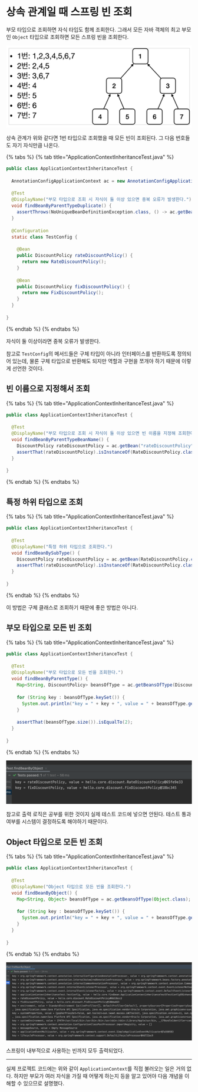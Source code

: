 # 상속 관계일 때 스프링 빈 조회

부모 타입으로 조회하면 자식 타입도 함께 조회한다. 그래서 모든 자바 객체의 최고 부모인 `Object` 타입으로 조회하면 모든 스프링 빈을 조회한다.

![](../../.gitbook/assets/kimyounghan-spring-core-principle/04/screenshot%202021-04-10%20오후%205.01.41.png)

상속 관계가 위와 같다면 1번 타입으로 조회했을 때 모든 빈이 조회된다. 그 다음 번호들도 자기 자식만큼 나온다.

{% tabs %} {% tab title="ApplicationContextInheritanceTest.java" %}

```java
public class ApplicationContextInheritanceTest {

  AnnotationConfigApplicationContext ac = new AnnotationConfigApplicationContext(TestConfig.class);

  @Test
  @DisplayName("부모 타입으로 조회 시 자식이 둘 이상 있으면 중복 오류가 발생한다.")
  void findBeanByParentTypeDuplicate() {
    assertThrows(NoUniqueBeanDefinitionException.class, () -> ac.getBean(DiscountPolicy.class));
  }

  @Configuration
  static class TestConfig {

    @Bean
    public DiscountPolicy rateDiscountPolicy() {
      return new RateDiscountPolicy();
    }

    @Bean
    public DiscountPolicy fixDiscountPolicy() {
      return new FixDiscountPolicy();
    }
  }

}
```

{% endtab %} {% endtabs %}

자식이 둘 이상이라면 중복 오류가 발생한다.

참고로 `TestConfig`의 메서드들은 구체 타입이 아니라 인터페이스를 반환하도록 정의되어 있는데, 물론 구체 타입으로 반환해도 되지만 역할과 구현을 쪼개야 하기 때문에 이렇게 선언한 것이다.

## 빈 이름으로 지정해서 조회

{% tabs %} {% tab title="ApplicationContextInheritanceTest.java" %}

```java
public class ApplicationContextInheritanceTest {

  @Test
  @DisplayName("부모 타입으로 조회 시 자식이 둘 이상 있으면 빈 이름을 지정해 조회한다.")
  void findBeanByParentTypeBeanName() {
    DiscountPolicy rateDiscountPolicy = ac.getBean("rateDiscountPolicy", DiscountPolicy.class);
    assertThat(rateDiscountPolicy).isInstanceOf(RateDiscountPolicy.class);
  }

}
```

{% endtab %} {% endtabs %}

## 특정 하위 타입으로 조회

{% tabs %} {% tab title="ApplicationContextInheritanceTest.java" %}

```java
public class ApplicationContextInheritanceTest {
  
  @Test
  @DisplayName("특정 하위 타입으로 조회한다.")
  void findBeanBySubType() {
    DiscountPolicy rateDiscountPolicy = ac.getBean(RateDiscountPolicy.class);
    assertThat(rateDiscountPolicy).isInstanceOf(RateDiscountPolicy.class);
  }

}
```

{% endtab %} {% endtabs %}

이 방법은 구체 클래스로 조회하기 때문에 좋은 방법은 아니다.

## 부모 타입으로 모든 빈 조회

{% tabs %} {% tab title="ApplicationContextInheritanceTest.java" %}

```java
public class ApplicationContextInheritanceTest {

  @Test
  @DisplayName("부모 타입으로 모든 빈을 조회한다.")
  void findBeanByParentType() {
    Map<String, DiscountPolicy> beansOfType = ac.getBeansOfType(DiscountPolicy.class);

    for (String key : beansOfType.keySet()) {
      System.out.println("key = " + key + ", value = " + beansOfType.get(key));
    }

    assertThat(beansOfType.size()).isEqualTo(2);
  }

}
```

{% endtab %} {% endtabs %}

![](../../.gitbook/assets/kimyounghan-spring-core-principle/04/screenshot%202021-04-10%20오후%205.15.55.png)

참고로 출력 로직은 공부를 위한 것이지 실제 테스트 코드에 넣으면 안된다. 테스트 통과 여부를 시스템이 결정하도록 해야하기 때문이다.

## Object 타입으로 모든 빈 조회

{% tabs %} {% tab title="ApplicationContextInheritanceTest.java" %}

```java
public class ApplicationContextInheritanceTest {

  @Test
  @DisplayName("Object 타입으로 모든 빈을 조회한다.")
  void findBeanByObject() {
    Map<String, Object> beansOfType = ac.getBeansOfType(Object.class);

    for (String key : beansOfType.keySet()) {
      System.out.println("key = " + key + ", value = " + beansOfType.get(key));
    }
  }

}
```

{% endtab %} {% endtabs %}

![](../../.gitbook/assets/kimyounghan-spring-core-principle/04/screenshot%202021-04-10%20오후%205.17.36.png)

스프링이 내부적으로 사용하는 빈까지 모두 출력되었다.

---

실제 프로젝트 코드에는 위와 같이 `ApplicationContext`를 직접 불러오는 일은 거의 없다. 하지만 부모가 여러 자식을 가질 때 어떻게 하는지 등을 알고 있어야 다음 개념을 이해할 수 있으므로 설명했다.